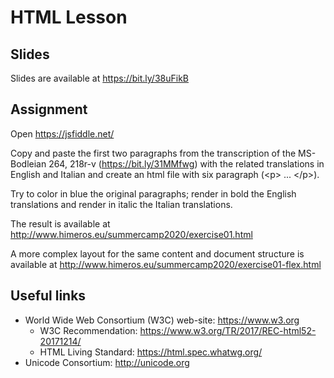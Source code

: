 # HTML Lesson


## Slides
Slides are available at https://bit.ly/38uFikB

## Assignment
Open https://jsfiddle.net/

Copy and paste the first two paragraphs from the transcription of the MS-Bodleian 264, 218r-v (https://bit.ly/31MMfwg) with the related translations in English and Italian and create an html file with six paragraph (&lt;p&gt; ... &lt;/p&gt;).

Try to color in blue the original paragraphs; render in bold the English translations and render in italic the Italian translations.

The result is available at http://www.himeros.eu/summercamp2020/exercise01.html

A more complex layout for the same content and document structure is available at http://www.himeros.eu/summercamp2020/exercise01-flex.html

## Useful links
- World Wide Web Consortium (W3C) web-site: https://www.w3.org
  - W3C Recommendation: https://www.w3.org/TR/2017/REC-html52-20171214/
  - HTML Living Standard: https://html.spec.whatwg.org/
- Unicode Consortium: http://unicode.org




